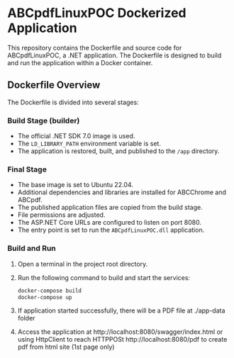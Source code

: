 
# ABCpdfLinuxPOC Dockerized Application

This repository contains the Dockerfile and source code for ABCpdfLinuxPOC, a .NET application. The Dockerfile is designed to build and run the application within a Docker container.

## Dockerfile Overview

The Dockerfile is divided into several stages:

### Build Stage (builder)

- The official .NET SDK 7.0 image is used.
- The `LD_LIBRARY_PATH` environment variable is set.
- The application is restored, built, and published to the `/app` directory.

### Final Stage

- The base image is set to Ubuntu 22.04.
- Additional dependencies and libraries are installed for ABCChrome and ABCpdf.
- The published application files are copied from the build stage.
- File permissions are adjusted.
- The ASP.NET Core URLs are configured to listen on port 8080.
- The entry point is set to run the `ABCpdfLinuxPOC.dll` application.


### Build and Run

1. Open a terminal in the project root directory.

2. Run the following command to build and start the services:

    ```bash
    docker-compose build
    docker-compose up
    ```

3. If application started successfully, there will be a PDF file at ./app-data folder
4. Access the application at http://localhost:8080/swagger/index.html or using HttpClient to reach HTTPPOSt http://localhost:8080/pdf to create pdf from html site (1st page only)